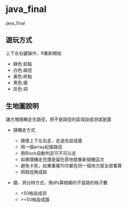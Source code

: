 # java_final
java_final

## 遊玩方式

上下左右鍵操作，R重新開始
* 綠色:起點
* 白色:路徑
* 黃色:終點
* 黑色:牆
* 灰色:洞

## 生地圖說明

讓方塊隨機走生路徑，把不是路徑的區域設成洞或是牆

* 隨機走方式
  * 隨便上下左右走，走過先設成牆
  * 用一個array紀錄路徑
  * 用Block自動判定可不可以走
  * 如果隨機走完還是留在原地就重新隨機這次
  * 避免卡死，如果重複10次都在同一個地方就全部重算
  * 把路徑換成路

* 牆、洞分辨方式，用dfs算相鄰的不是路的格子數
  * <50格設成洞
  * \>=50格設成牆
